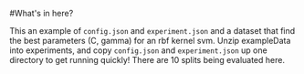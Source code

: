 #What's in here?

This an example of `config.json` and `experiment.json` and a dataset
that find the best parameters (C, gamma) for an rbf kernel
svm. Unzip exampleData into experiments, and copy `config.json` and `experiment.json` up one directory to get running quickly! There are 10 splits being evaluated here.